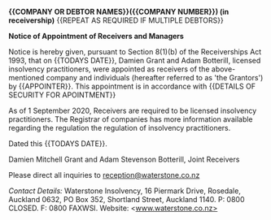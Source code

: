 **{{COMPANY OR DEBTOR NAMES}}({{COMPANY NUMBER}}) (in receivership)**
{{REPEAT AS REQUIRED IF MULTIPLE DEBTORS}}

**Notice of Appointment of Receivers and Managers**

Notice is hereby given, pursuant to Section 8(1)(b) of the Receiverships Act 1993, that on {{TODAYS DATE}}, Damien Grant and Adam Botterill, licensed insolvency practitioners, were appointed as receivers of the above-mentioned company and individuals (hereafter referred to as 'the Grantors') by {{APPOINTER}}. This appointment is in accordance with {{DETAILS OF SECURITY FOR APOINTMENT}}

As of 1 September 2020, Receivers are required to be licensed insolvency practitioners. The Registrar of companies has more information available regarding the regulation the regulation of insolvency practitioners.

Dated this {{TODAYS DATE}}.

Damien Mitchell Grant and Adam Stevenson Botterill, Joint Receivers

Please direct all inquiries to reception@waterstone.co.nz

_Contact Details:_ Waterstone Insolvency, 16 Piermark Drive, Rosedale, Auckland 0632, PO Box 352, Shortland Street, Auckland 1140. P: 0800 CLOSED. F: 0800 FAXWSI. Website: <www.waterstone.co.nz>
